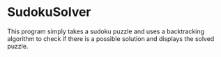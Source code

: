 # SudokuSolver
This program simply takes a sudoku puzzle and uses a backtracking algorithm to check if there is a possible solution
and displays the solved puzzle.
